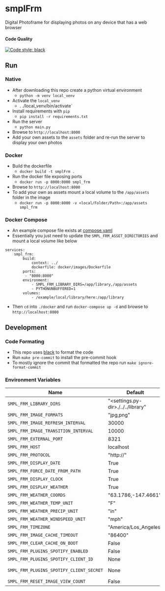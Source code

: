 # smplFrm
Digital Photoframe for displaying photos on any device that has a web browser

#### Code Quality
[![Code style: black](https://img.shields.io/badge/code%20style-black-000000.svg)](https://github.com/psf/black)


## Run
### Native
* After downloading this repo create a python virtual environment                                                    
  * `python -m venv local_venv`
* Activate the `local_venv`
  * . ./local_venv/bin/activate`
* Install requirements with `pip`
  * `pip install -r requirements.txt`
* Run the server
  * `python main.py`
* Browse to `http://localhost:8000`
* Add your own assets to the `assets` folder and re-run the server to display your own photos

### Docker
* Build the dockerfile
  * `docker build -t smplFrm .`
* Run the docker file exposing ports
  * `docker run -p 8000:8000 smpl_frm`
* Browse to `http://localhost:8000`
* To add your own as assets mount a local volume to the `/app/assets` folder in the image
  * `docker run -p 8000:8000 -v <local/Folder/Path>:/app/assets smpl_frm`
### Docker Compose
* An example compose file exists at [compose.yaml](docker/compose/compose.yaml)
* Essentially you just need to update the `SMPL_FRM_ASSET_DIRECTORIES` and mount a local volume like below
```
services:
    smpl_frm:
        build:
            context: ../
            dockerfile: docker/images/Dockerfile
        ports:
         - "8000:8000"
        environment:
            - SMPL_FRM_LIBRARY_DIRS=/app/library,/app/assets
            - PYTHONUNBUFFERED=1
        volumes:
            - /example/local/library/here:/app/library

```
* Then `cd` into `./docker` and run `docker-compose up -d` and browse to `http://localhost:8000`

## Development
### Code Formating
* This repo uses [black](https://pypi.org/project/black/) to format the code
* Run `make pre-commit` to install the pre-commit hook
* To mostly ignore the commit that formatted the repo run `make ignore-format-commit`


### Environment Variables

| Name                                    | Default                            | Description                                                                                                               |
|-----------------------------------------|------------------------------------|---------------------------------------------------------------------------------------------------------------------------|
| `SMPL_FRM_LIBRARY_DIRS`                 | "<settings.py-dir>./../../library" | Comma Separated String of directory paths                                                                                 |
| `SMPL_FRM_IMAGE_FORMATS`                | "jpg,png"                          | Comma Separated String of directory paths                                                                                 |
| `SMPL_FRM_IMAGE_REFRESH_INTERVAL`       | 30000                              | How long to display an image (millis)                                                                                     |
| `SMPL_FRM_IMAGE_TRANSITION_INTERVAL`    | 10000                              | How long to transition the image (millis)                                                                                 |
| `SMPL_FRM_EXTERNAL_PORT`                | 8321                               | Used in Docker when the external port differs from the server port                                                        |
| `SMPL_FRM_HOST`                         | localhost                          | Used when running the application on a server                                                                             |
| `SMPL_FRM_PROTOCOL`                     | "http://"                          | Set to "https://" for ssl                                                                                                 |
| `SMPL_FRM_DISPLAY_DATE`                 | True                               | Display date (Month, Year) of photo. This reads the exif image data                                                       |
| `SMPL_FRM_FORCE_DATE_FROM_PATH`         | True                               | Use the filepath to determine date supports `YYYY/MM` 2024/12                                                             |
| `SMPL_FRM_DISPLAY_CLOCK`                | True                               | Display the Clock                                                                                                         |
| `SMPL_FRM_DISPLAY_WEATHER`              | True                               | Display the Weather. [Weather data by Open-Meteo.com](https://open-meteo.com)                                             |
| `SMPL_FRM_WEATHER_COORDS`               | "63.1786,-147.4661"                | Lat,Long for weather                                                                                                      |
| `SMPL_FRM_WEATHER_TEMP_UNIT`            | "F"                                | `F` for Fahrenheit, `C` for Celsius                                                                                       |
| `SMPL_FRM_WEATHER_PRECIP_UNIT`          | "in"                               | `in` for inches, `mm` for millimeters                                                                                     |
| `SMPL_FRM_WEATHER_WINDSPEED_UNIT`       | "mph"                              | `kmh` kilos per hour, `kn` knots, `ms` meters per second, `mph` miles per hour                                            |
| `SMPL_FRM_TIMEZONE`                     | "America/Los_Angeles"              | TZ Identified from [Wikipedia](https://en.wikipedia.org/wiki/List_of_tz_database_time_zones)                              |
| `SMPL_FRM_IMAGE_CACHE_TIMEOUT`          | "86400"                            | Seconds until the image should be removed from the cache                                                                  |
| `SMPL_FRM_CLEAR_CACHE_ON_BOOT`          | False                              | Clears Cache on Service Boot                                                                                              |
| `SMPL_FRM_PLUGINS_SPOTIFY_ENABLED`      | False                              | Enables Spotify Now Playing Plugin                                                                                        |
| `SMPL_FRM_PLUGINS_SPOTIFY_CLIENT_ID`    | None                               | See: https://spotipy.readthedocs.io/en/latest/#getting-started                                                            |
| `SMPL_FRM_PLUGINS_SPOTIFY_CLIENT_SECRET` | None                               | See ^ - Ensure your Redirect URI matches  Http://`SMPL_FRM_HOST`:`SMPL_FRM_EXTERNAL_PORT`/api/v1/plugins/spotify/callback |
| `SMPL_FRM_RESET_IMAGE_VIEW_COUNT`        | False                              | When set to True all image counts are reset.                                                                              |